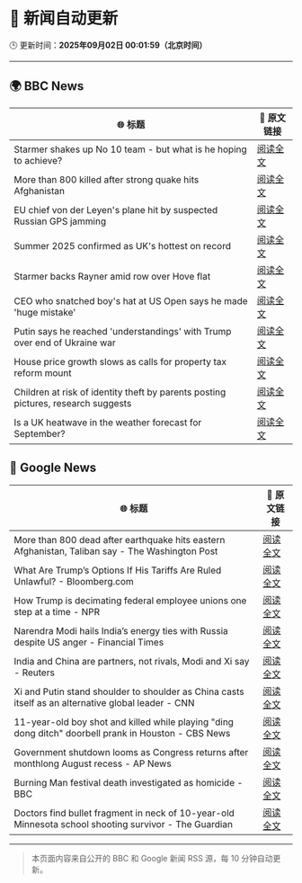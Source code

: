 # 🧠 新闻自动更新

🕒 更新时间：**2025年09月02日 00:01:59（北京时间）**

---

## 🌍 BBC News

| 🌐 标题 | 🔗 原文链接 |
|--------|-------------|
| Starmer shakes up No 10 team - but what is he hoping to achieve? | [阅读全文](https://www.bbc.com/news/articles/cd0d195md5eo?at_medium=RSS&at_campaign=rss) |
| More than 800 killed after strong quake hits Afghanistan | [阅读全文](https://www.bbc.com/news/articles/c3ezgy1zlvwo?at_medium=RSS&at_campaign=rss) |
| EU chief von der Leyen's plane hit by suspected Russian GPS jamming | [阅读全文](https://www.bbc.com/news/articles/c9d07z1439zo?at_medium=RSS&at_campaign=rss) |
| Summer 2025 confirmed as UK's hottest on record | [阅读全文](https://www.bbc.com/weather/articles/c1kz18d3wjro?at_medium=RSS&at_campaign=rss) |
| Starmer backs Rayner amid row over Hove flat | [阅读全文](https://www.bbc.com/news/articles/cy850l982v0o?at_medium=RSS&at_campaign=rss) |
| CEO who snatched boy's hat at US Open says he made 'huge mistake' | [阅读全文](https://www.bbc.com/news/articles/ce93klk0jpzo?at_medium=RSS&at_campaign=rss) |
| Putin says he reached 'understandings' with Trump over end of Ukraine war | [阅读全文](https://www.bbc.com/news/articles/c0qljy44553o?at_medium=RSS&at_campaign=rss) |
| House price growth slows as calls for property tax reform mount | [阅读全文](https://www.bbc.com/news/articles/cdrk1411ygdo?at_medium=RSS&at_campaign=rss) |
| Children at risk of identity theft by parents posting pictures, research suggests | [阅读全文](https://www.bbc.com/news/articles/c8904njvy03o?at_medium=RSS&at_campaign=rss) |
| Is a UK heatwave in the weather forecast for September? | [阅读全文](https://www.bbc.com/weather/articles/c8jp4dm2mv2o?at_medium=RSS&at_campaign=rss) |

## 📰 Google News

| 🌐 标题 | 🔗 原文链接 |
|--------|-------------|
| More than 800 dead after earthquake hits eastern Afghanistan, Taliban say - The Washington Post | [阅读全文](https://news.google.com/rss/articles/CBMiigFBVV95cUxNdml0NTAyWWJMMEpwaW5sMk40MGM0ZDN4RTU0MnM0U0lPc0JhLW1TcnRuZXJyRG91ekdyWGZycUlsNWgzdHJuWG55RUNNVEFBYkhZXy10MzJSVjVDREd3LWlubmRVbFhkbUVwUmRWazFOVWVkN3B6b1JVSkVNWWlPc1ZNeVltQU42T3c?oc=5) |
| What Are Trump’s Options If His Tariffs Are Ruled Unlawful? - Bloomberg.com | [阅读全文](https://news.google.com/rss/articles/CBMisgFBVV95cUxNalRuNUxmZXZnZkpISmtOdGRlcGFUQ0ZQSG84S0dVVWdDZXozeDYzdi0wLTJsaFpqZUo5cHhneFlTbkRRT2xxdkxRcV9VdHFOX19aaXgyWG1mYWhFTUpPLUp6UVE2TnZsV2hiUUs2MDhrZFZBQ1d5LUxzNFphUVVDZ3JfQUlfdS1qUVBwcFQ0a1lfajVIX1J0ZVczMXJjYnRPZ1FCb0dIXzlUMWlBeEVHb2VR?oc=5) |
| How Trump is decimating federal employee unions one step at a time - NPR | [阅读全文](https://news.google.com/rss/articles/CBMiigFBVV95cUxNZUdZSml1SFpIdHJnbmUwalJqZFJaYmRaaFYtMUlibWo5dDM1QkNXVFJIMTlWdzNud29Bd2dCY0x2QVdoU2ZDczVvd3M1dUdybG1ZemNBMm5TbXdodHB4SklRYXJzSnFOVkNrbEFPZFBJcUhOX3ZVTWtGXzY1MWxFU2RyX1hYamFYZUE?oc=5) |
| Narendra Modi hails India’s energy ties with Russia despite US anger - Financial Times | [阅读全文](https://news.google.com/rss/articles/CBMicEFVX3lxTE1GV3ZuNkVBRnJNdkttZkJIbkJMQ2JmSFFEd0VFT29wVWxfOWk3cXYwMExBX1dsTTZjUXNpLUZlaHgyVzRjR0RCa1FodElxMGwtOGRHX2I2UHl4LXBGdDk5Yk95dXd2VkJiTDBXcnJKdHQ?oc=5) |
| India and China are partners, not rivals, Modi and Xi say - Reuters | [阅读全文](https://news.google.com/rss/articles/CBMimwFBVV95cUxPS2Z5NldDeTJRb1ZPSVhhdXJvLWJaUnRCbzdCeE55RjNlVkJKUjhnQV9VV0RJMi02eTN3MmM3aW9FbFBybThXVk4wLXVsNjVtY1F6RTRjdFk2LWkxM09XRVRZUm83WkNQQWI1ZmhLVDJETGlmN3hMWjgxZnhFb0wtaHIzZGZVVmFjdWN4MmhkY3FMdUVGa0VENms3MA?oc=5) |
| Xi and Putin stand shoulder to shoulder as China casts itself as an alternative global leader - CNN | [阅读全文](https://news.google.com/rss/articles/CBMifkFVX3lxTFB0d2NLNVZxY0xnM1lLeF9JWlZ6enMzeFFQa1E1TUFJbFIySXJ2eHM5eWlZSHFsSnFrREpkMjNwV1YzNTJ1R1VFdG9KOVdnMHd0QXZ4akw4d1pJUlhMWXR0NjdPRjhoYmdMbHBxQk5rbU9qU1JYLVRNMkdhMHlrZw?oc=5) |
| 11-year-old boy shot and killed while playing "ding dong ditch" doorbell prank in Houston - CBS News | [阅读全文](https://news.google.com/rss/articles/CBMipwFBVV95cUxPY3RfWmlzT293YldIMFBLZUwtUFJLb2tUTUcwTVZVdWdfTG1ZRnA0QlJEakFSYWtjVWhZM0NjZHNQNnp3Rl9TdHJzVWtPS1p3ZW5selJLTy1QNE5JMmNFMXJXQTJ1dHpmNHpyVWRBWGpPRDc4bjJjdzlNS2xJMmtsQVZXRFNNODNQXzdEZEd0U0cyb3g0WUo5UFRuV2RWU0IxeXVoY3ByNNIBrAFBVV95cUxOV3BTMkN2anBGUGNheER5ajF5bG14dmFIeWdtQXA0WjlsRkJkTERvdWlqaTBObkhubE96bGgwOW5seGtCVnZqQ21tallCZHRkUC0xUGFubGk2d3RSUTRvTFhGMXcteDZkbTNhTG9FZzM4NzlTQzhpaW45WVJ2VEdOUkVsT29KS01Xd1hhRjV2X2czWllQY0ZHQi0tel9JUkEwMmJxZkY2dHlsYzdx?oc=5) |
| Government shutdown looms as Congress returns after monthlong August recess - AP News | [阅读全文](https://news.google.com/rss/articles/CBMingFBVV95cUxQYWhlNENqeVJwUUdoUFNkZEpzSjZSdzZManFVSHBiTnFBYkhvT25LU1o1aV82S0dzTE90cl9NSW9YZEZETjhNdElDZTZ6Q3hKTjlZUVVQZUxCdDREbXhQSFpCdHR5SHV3MDB0cUdWbjNLc3UtQ2VUbDg3NllET0c0cVFJVmxFX09CbkhwUV9uazlQeFZneFdNcGluYml3QQ?oc=5) |
| Burning Man festival death investigated as homicide - BBC | [阅读全文](https://news.google.com/rss/articles/CBMiWkFVX3lxTFBpSC1NeDB0bWJBWmJoMFh0Z2tyWjBVdUNhRk1FX3hTeHVRamt5Z1RhSTF2QnVRZUZNNWRlSzhSZXp1WjdZQ0ZSM3I5QVFVN05LWl90YTBJbUNWd9IBX0FVX3lxTE1lVW9pcWZTSUd3V3NiaXhtZzZYVGU0WkV4V21ZUVlCTTRhc3RMcG9CQk1xdWdlZF80aklfTEV6Rmp3MDZTam5MTFlRV1hWYjJHb2pINmdzLTRFeXZJZjdr?oc=5) |
| Doctors find bullet fragment in neck of 10-year-old Minnesota school shooting survivor - The Guardian | [阅读全文](https://news.google.com/rss/articles/CBMipAFBVV95cUxOVlJXVHNMbG5XelFlYTMxeHlzZ3FoeU9WS3dfRXBQWlpxVzVlZVZLbW5DOHF0MTNyQWRZLWNsc3BLd1NUemJuSERtV3ljaC0xRXVYOTFVSkVDaVVHczJ3dXhocndvZlhOWnEyTXduazJRTXNDSWQzNTNWM3QxY2xKaXVaZEgzVUhodzdhWl9IdTlYSFoxQm5WVnZEZkxaM00xdTVkTw?oc=5) |

---
> 本页面内容来自公开的 BBC 和 Google 新闻 RSS 源，每 10 分钟自动更新。